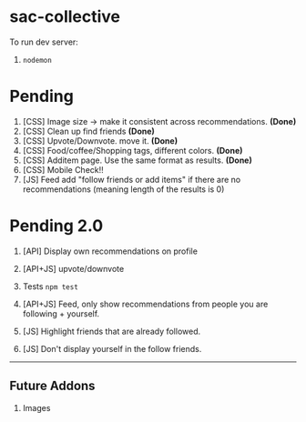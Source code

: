 # sac-collective

To run dev server:
1.  `nodemon`

# Pending

1.  [CSS] Image size -> make it consistent across recommendations. <strong>(Done)</strong>
1.  [CSS] Clean up find friends <strong>(Done)</strong>
1.  [CSS] Upvote/Downvote. move it. <strong>(Done)</strong>
1.  [CSS] Food/coffee/Shopping tags, different colors. <strong>(Done)</strong>
1.  [CSS] Additem page. Use the same format as results. <strong>(Done)</strong>
1.  [CSS] Mobile Check!!
1.  [JS] Feed add "follow friends or add items" if there are no recommendations (meaning length of the results is 0)
 
# Pending 2.0

1.  [API] Display own recommendations on profile
1.  [API+JS] upvote/downvote
1.  Tests `npm test`
1.  [API+JS] Feed, only show recommendations from people you are following + yourself.

1. [JS] Highlight friends that are already followed. 
1. [JS] Don't display yourself in the follow friends.

---

## Future Addons

1.  Images
